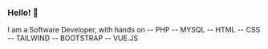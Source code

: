 ### Hello! 👋

I am a Software Developer, with hands on 
-- PHP
-- MYSQL
-- HTML
-- CSS
-- TAILWIND
-- BOOTSTRAP
-- VUE.JS
